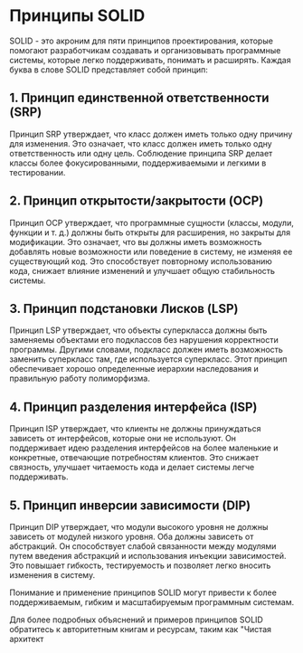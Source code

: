 # Принципы SOLID

SOLID - это акроним для пяти принципов проектирования, которые помогают разработчикам создавать и организовывать программные системы, которые легко поддерживать, понимать и расширять. Каждая буква в слове SOLID представляет собой принцип:

## 1. Принцип единственной ответственности (SRP)

Принцип SRP утверждает, что класс должен иметь только одну причину для изменения. Это означает, что класс должен иметь только одну ответственность или одну цель. Соблюдение принципа SRP делает классы более фокусированными, поддерживаемыми и легкими в тестировании.

## 2. Принцип открытости/закрытости (OCP)

Принцип OCP утверждает, что программные сущности (классы, модули, функции и т. д.) должны быть открыты для расширения, но закрыты для модификации. Это означает, что вы должны иметь возможность добавлять новые возможности или поведение в систему, не изменяя ее существующий код. Это способствует повторному использованию кода, снижает влияние изменений и улучшает общую стабильность системы.

## 3. Принцип подстановки Лисков (LSP)

Принцип LSP утверждает, что объекты суперкласса должны быть заменяемы объектами его подклассов без нарушения корректности программы. Другими словами, подкласс должен иметь возможность заменить суперкласс там, где используется суперкласс. Этот принцип обеспечивает хорошо определенные иерархии наследования и правильную работу полиморфизма.

## 4. Принцип разделения интерфейса (ISP)

Принцип ISP утверждает, что клиенты не должны принуждаться зависеть от интерфейсов, которые они не используют. Он поддерживает идею разделения интерфейсов на более маленькие и конкретные, отвечающие потребностям клиентов. Это снижает связность, улучшает читаемость кода и делает системы легче поддерживать.

## 5. Принцип инверсии зависимости (DIP)

Принцип DIP утверждает, что модули высокого уровня не должны зависеть от модулей низкого уровня. Оба должны зависеть от абстракций. Он способствует слабой связанности между модулями путем введения абстракций и использования инъекции зависимостей. Это повышает гибкость, тестируемость и позволяет легко вносить изменения в систему.

Понимание и применение принципов SOLID могут привести к более поддерживаемым, гибким и масштабируемым программным системам.

Для более подробных объяснений и примеров принципов SOLID обратитесь к авторитетным книгам и ресурсам, таким как "Чистая архитект

